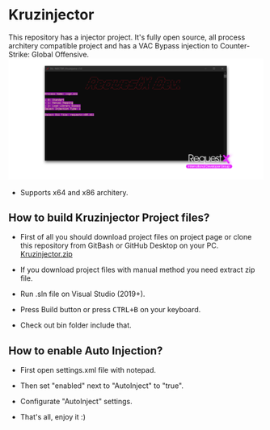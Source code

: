 # Kruzinjector
This repository has a injector project. It's fully open source, all process architery compatible project and has a VAC Bypass injection to Counter-Strike: Global Offensive.
![Image of RequestX International Developer Group on Discord](https://github.com/Kruziikrel1/Kruzinjector/blob/main/thumbnail.png)

- Supports x64 and x86 architery.

## How to build Kruzinjector Project files?
* First of all you should download project files on project page or clone this repository from GitBash or GitHub Desktop on your PC. [Kruzinjector.zip](https://github.com/Kruziikrel1/Kruzinjector)

* If you download project files with manual method you need extract zip file.

* Run .sln file on Visual Studio (2019+).

* Press Build button or press <kbd>CTRL+B</kbd> on your keyboard.

* Check out bin folder include that.

## How to enable Auto Injection?
* First open settings.xml file with notepad.

* Then set "enabled" next to "AutoInject" to "true".

* Configurate "AutoInject" settings.

* That's all, enjoy it :)
